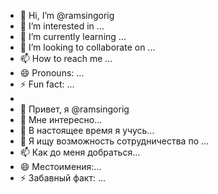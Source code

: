 - 👋 Hi, I’m @ramsingorig
- 👀 I’m interested in ...
- 🌱 I’m currently learning ...
- 💞️ I’m looking to collaborate on ...
- 📫 How to reach me ...
- 😄 Pronouns: ...
- ⚡ Fun fact: ...
- 
- 👋 Привет, я @ramsingorig
- 👀 Мне интересно...
- 🌱 В настоящее время я учусь...
- 💞️ Я ищу возможность сотрудничества по ...
- 📫 Как до меня добраться...
- 😄 Местоимения:...
- ⚡ Забавный факт: ...

<!---
ramsingorig/ramsingorig is a ✨ special ✨ repository because its `README.md` (this file) appears on your GitHub profile.
You can click the Preview link to take a look at your changes.
--->
